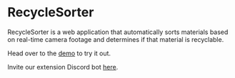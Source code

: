# RecycleSorter
RecycleSorter is a web application that automatically sorts materials based on real-time camera footage and determines if that material is recyclable.

Head over to the [demo](https://iancheung0202.github.io/RecycleSorter/) to try it out.

Invite our extension Discord bot [here](https://discord.com/api/oauth2/authorize?client_id=1057333274449547354&permissions=51200&scope=bot).
